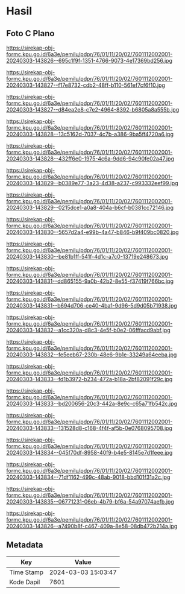 # Hasil

## Foto C Plano

https://sirekap-obj-formc.kpu.go.id/6a3e/pemilu/pdpr/76/01/11/20/02/7601112002001-20240303-143826--695c1f9f-1351-4766-9073-4e17369bd256.jpg

https://sirekap-obj-formc.kpu.go.id/6a3e/pemilu/pdpr/76/01/11/20/02/7601112002001-20240303-143827--f17e8732-cdb2-48ff-b110-561ef7cf6f10.jpg

https://sirekap-obj-formc.kpu.go.id/6a3e/pemilu/pdpr/76/01/11/20/02/7601112002001-20240303-143827--d84ea2e8-c7e2-4964-8392-b6805a8a555b.jpg

https://sirekap-obj-formc.kpu.go.id/6a3e/pemilu/pdpr/76/01/11/20/02/7601112002001-20240303-143828--13c5162d-7037-4c7b-a386-9ba5ff4720a6.jpg

https://sirekap-obj-formc.kpu.go.id/6a3e/pemilu/pdpr/76/01/11/20/02/7601112002001-20240303-143828--432ff6e0-1975-4c6a-9dd6-94c90fe02a47.jpg

https://sirekap-obj-formc.kpu.go.id/6a3e/pemilu/pdpr/76/01/11/20/02/7601112002001-20240303-143829--b0389e77-3a23-4d38-a237-c993332eef99.jpg

https://sirekap-obj-formc.kpu.go.id/6a3e/pemilu/pdpr/76/01/11/20/02/7601112002001-20240303-143829--0215dce1-a0a8-404a-b6cf-b0381cc72146.jpg

https://sirekap-obj-formc.kpu.go.id/6a3e/pemilu/pdpr/76/01/11/20/02/7601112002001-20240303-143830--5657d2a4-e99b-4a47-b846-b9f409bc0820.jpg

https://sirekap-obj-formc.kpu.go.id/6a3e/pemilu/pdpr/76/01/11/20/02/7601112002001-20240303-143830--be81b1ff-541f-4d1c-a7c0-13719e248673.jpg

https://sirekap-obj-formc.kpu.go.id/6a3e/pemilu/pdpr/76/01/11/20/02/7601112002001-20240303-143831--dd865155-9a0b-42b2-8e55-f37419f766bc.jpg

https://sirekap-obj-formc.kpu.go.id/6a3e/pemilu/pdpr/76/01/11/20/02/7601112002001-20240303-143831--b694d706-ce40-4ba1-9d96-5d9d05b71938.jpg

https://sirekap-obj-formc.kpu.go.id/6a3e/pemilu/pdpr/76/01/11/20/02/7601112002001-20240303-143832--a1cc320a-d8c3-4e5f-b0e2-06fffacd9abf.jpg

https://sirekap-obj-formc.kpu.go.id/6a3e/pemilu/pdpr/76/01/11/20/02/7601112002001-20240303-143832--fe5eeb67-230b-48e6-9b1e-33249a64eeba.jpg

https://sirekap-obj-formc.kpu.go.id/6a3e/pemilu/pdpr/76/01/11/20/02/7601112002001-20240303-143833--fd1b3972-b234-472a-b18a-2bf82091f29c.jpg

https://sirekap-obj-formc.kpu.go.id/6a3e/pemilu/pdpr/76/01/11/20/02/7601112002001-20240303-143833--bd200656-20c3-442a-8e9c-c65a71fb542c.jpg

https://sirekap-obj-formc.kpu.go.id/6a3e/pemilu/pdpr/76/01/11/20/02/7601112002001-20240303-143833--131528d8-c168-4f4f-af5b-0e0768095708.jpg

https://sirekap-obj-formc.kpu.go.id/6a3e/pemilu/pdpr/76/01/11/20/02/7601112002001-20240303-143834--045f70df-8958-40f9-b4e5-8145e7d1feee.jpg

https://sirekap-obj-formc.kpu.go.id/6a3e/pemilu/pdpr/76/01/11/20/02/7601112002001-20240303-143834--71df1162-499c-48ab-9018-bbd101f31a2c.jpg

https://sirekap-obj-formc.kpu.go.id/6a3e/pemilu/pdpr/76/01/11/20/02/7601112002001-20240303-143835--06771231-06eb-4b79-bf6a-54a97074aefb.jpg

https://sirekap-obj-formc.kpu.go.id/6a3e/pemilu/pdpr/76/01/11/20/02/7601112002001-20240303-143826--a7490b8f-c467-409a-8e58-08db472b214a.jpg


## Metadata

| Key        | Value               |
| ---------- | ------------------- |
| Time Stamp | 2024-03-03 15:03:47 |
| Kode Dapil | 7601                |



